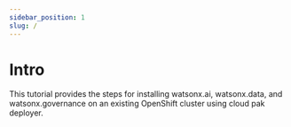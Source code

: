 ```yaml
---
sidebar_position: 1
slug: /
---
```


# Intro

This tutorial provides the steps for installing watsonx.ai, watsonx.data, and watsonx.governance on an existing OpenShift cluster using cloud pak deployer.
